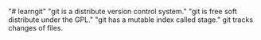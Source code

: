 "# learngit" 
"git is a distribute version control system."
"git is free soft distribute under the GPL."
"git has a mutable index called stage."
git tracks changes of files.
